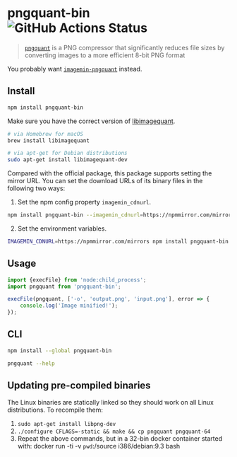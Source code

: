# pngquant-bin ![GitHub Actions Status](https://github.com/imagemin/pngquant-bin/workflows/test/badge.svg?branch=main)

> [`pngquant`](https://github.com/kornelski/pngquant) is a PNG compressor that significantly reduces file sizes by converting images to a more efficient 8-bit PNG format

You probably want [`imagemin-pngquant`](https://github.com/imagemin/imagemin-pngquant) instead.

## Install

```sh
npm install pngquant-bin
```

Make sure you have the correct version of [libimagequant](https://github.com/ImageOptim/libimagequant).

```sh
# via Homebrew for macOS
brew install libimagequant

# via apt-get for Debian distributions
sudo apt-get install libimagequant-dev
```

Compared with the official package, this package supports setting the mirror URL. You can set the download URLs of its binary files in the following two ways:

1. Set the npm config property `imagemin_cdnurl`.

```sh
npm install pngquant-bin --imagemin_cdnurl=https://npmmirror.com/mirrors
```

2. Set the environment variables.

```sh
IMAGEMIN_CDNURL=https://npmmirror.com/mirrors npm install pngquant-bin
```

## Usage

```js
import {execFile} from 'node:child_process';
import pngquant from 'pngquant-bin';

execFile(pngquant, ['-o', 'output.png', 'input.png'], error => {
	console.log('Image minified!');
});
```

## CLI

```sh
npm install --global pngquant-bin
```

```sh
pngquant --help
```

## Updating pre-compiled binaries

The Linux binaries are statically linked so they should work on all Linux distributions. To recompile them:

1. `sudo apt-get install libpng-dev`
2. `./configure CFLAGS=-static && make && cp pngquant pngquant-64`
3. Repeat the above commands, but in a 32-bin docker container started with: docker run -ti -v `pwd`:/source i386/debian:9.3 bash
